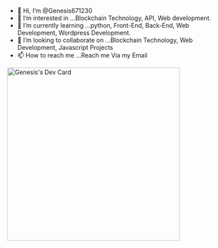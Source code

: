 - 👋 Hi, I’m @Genesis671230
- 👀 I’m interested in ...Blockchain Technology, API, Web development. 
- 🌱 I’m currently learning ...python, Front-End, Back-End, Web Development, Wordpress Development.
- 💞️ I’m looking to collaborate on ...Blockchain Technology, Web Development, Javascript Projects
- 📫 How to reach me ...Reach me Via my Email

<!---
Genesis671230/Genesis671230 is a ✨ special ✨ repository because its `README.md` (this file) appears on your GitHub profile.
You can click the Preview link to take a look at your changes.
--->
<a href="https://app.daily.dev/blackeyed2601"><img src="https://api.daily.dev/devcards/ea0b38ef22a746e287ccd9cc4c62ea89.png?r=9ww" width="400" alt="Genesis's Dev Card"/></a>
